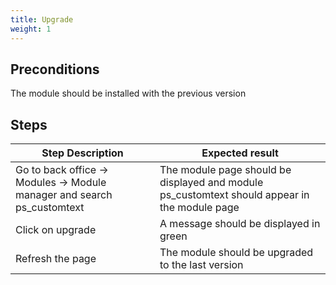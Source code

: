 ```yaml
---
title: Upgrade
weight: 1
---
```


## Preconditions

The module should be installed with the previous version
## Steps
| Step Description | Expected result |
| ----- | ----- |
| Go to back office -> Modules -> Module manager and search ps_customtext | The module page should be displayed and module ps_customtext should appear in the module page |
| Click on upgrade | A message should be displayed in green |
| Refresh the page | The module should be upgraded to the last version |
